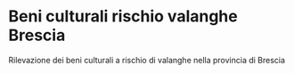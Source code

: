 # Beni culturali rischio valanghe Brescia
Rilevazione dei beni culturali a rischio di valanghe nella provincia di Brescia
